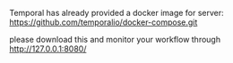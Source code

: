 Temporal has already provided a docker image for server:
https://github.com/temporalio/docker-compose.git

please download this and monitor your workflow through http://127.0.0.1:8080/
